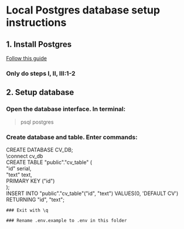 # Local Postgres database setup instructions

## 1. Install Postgres
[Follow this guide](https://www.codementor.io/devops/tutorial/getting-started-postgresql-server-mac-osx)
### Only do steps I, II, III:1-2

## 2. Setup database

  ### Open the database interface. In terminal:
  > psql postgres

  ### Create database and table. Enter commands:
>
  CREATE DATABASE CV_DB;  
  \connect cv_db  
  CREATE TABLE   "public"."cv_table" (  
    "id" serial,  
    "text" text,  
    PRIMARY KEY ("id")  
    );  
    INSERT INTO   "public"."cv_table"("id", "text")   VALUES(0, 'DEFAULT CV') RETURNING "id", "text";


    ### Exit with \q

    ### Rename .env.example to .env in this folder
